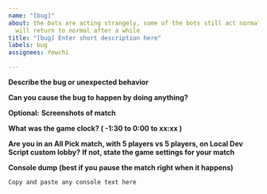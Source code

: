 ```yaml
---
name: "[bug]"
about: the bots are acting strangely, some of the bots still act normally, or they
  will return to normal after a while
title: "[bug] Enter short description here"
labels: bug
assignees: Yewchi

---
```


**Describe the bug or unexpected behavior**


**Can you cause the bug to happen by doing anything?**


**Optional:**
**Screenshots of match**

**What was the game clock? ( -1:30 to 0:00 to xx:xx )**

**Are you in an All Pick match, with 5 players vs 5 players, on Local Dev Script custom lobby?**
**If not, state the game settings for your match**


**Console dump (best if you pause the match right when it happens)**
```
Copy and paste any console text here
```
